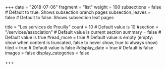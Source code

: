 +++
date = "2018-07-06"
fragment = "list"
weight = 100
subsections = false # Default to true. Shows subsection branch pages
subsection_leaves = false # Default to false. Shows subsection leaf pages

title = "Les services de Preuilly"
count = 10 # Default value is 10
#section = "/services/association" # Default value is current section
summary = false # Default value is true
#read_more = true # Default value is empty (empty: show when content is truncated, false to never show, true to always show)
tiled = true # Default value is false
#display_date = true # Default is false
images = false
display_categories = false

+++


